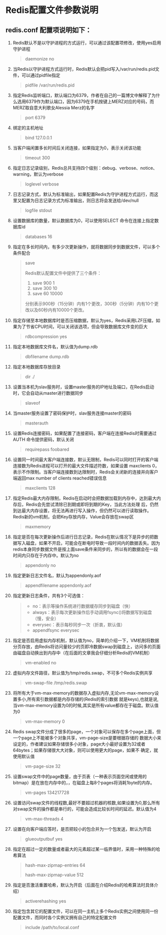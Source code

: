 # Redis配置文件参数说明

## redis.conf 配置项说明如下：

1. Redis默认不是以守护进程的方式运行，可以通过该配置项修改，使用yes启用守护进程

   > daemonize no

2. 当Redis以守护进程方式运行时，Redis默认会把pid写入/var/run/redis.pid文件，可以通过pidfile指定

   > pidfile /var/run/redis.pid

3. 指定Redis监听端口，默认端口为6379，作者在自己的一篇博文中解释了为什么选用6379作为默认端口，因为6379在手机按键上MERZ对应的号码，而MERZ取自意大利歌女Alessia Merz的名字

   > port 6379

4. 绑定的主机地址

   >  bind 127.0.0.1

5. 当客户端闲置多长时间后关闭连接，如果指定为0，表示关闭该功能

   > timeout 300

6. 指定日志记录级别，Redis总共支持四个级别：debug、verbose、notice、warning，默认为verbose

   > loglevel verbose

7. 日志记录方式，默认为标准输出，如果配置Redis为守护进程方式运行，而这里又配置为日志记录方式为标准输出，则日志将会发送给/dev/null

   > logfile stdout

8. 设置数据库的数量，默认数据库为0，可以使用SELECT <dbid>命令在连接上指定数据库id

   > databases 16

9. 指定在多长时间内，有多少次更新操作，就将数据同步到数据文件，可以多个条件配合

   >  save <seconds> <changes>
   >
   >  Redis默认配置文件中提供了三个条件：
   >
   > 1.  save 900 1
   > 2.  save 300 10
   > 3.  save 60 10000
   >
   >  分别表示900秒（15分钟）内有1个更改，300秒（5分钟）内有10个更改以及60秒内有10000个更改。

10. 指定存储至本地数据库时是否压缩数据，默认为yes，Redis采用LZF压缩，如果为了节省CPU时间，可以关闭该选项，但会导致数据库文件变的巨大

    > rdbcompression yes

11. 指定本地数据库文件名，默认值为dump.rdb

    > dbfilename dump.rdb

12. 指定本地数据库存放目录

    > dir ./

13. 设置当本机为slav服务时，设置master服务的IP地址及端口，在Redis启动时，它会自动从master进行数据同步

    > slaveof <masterip> <masterport>

14. 当master服务设置了密码保护时，slav服务连接master的密码

    > masterauth <master-password>

15. 设置Redis连接密码，如果配置了连接密码，客户端在连接Redis时需要通过AUTH <password>命令提供密码，默认关闭

    > requirepass foobared

16. 设置同一时间最大客户端连接数，默认无限制，Redis可以同时打开的客户端连接数为Redis进程可以打开的最大文件描述符数，如果设置 maxclients 0，表示不作限制。当客户端连接数到达限制时，Redis会关闭新的连接并向客户端返回max number of clients reached错误信息

    > maxclients 128

17. 指定Redis最大内存限制，Redis在启动时会把数据加载到内存中，达到最大内存后，Redis会先尝试清除已到期或即将到期的Key，当此方法处理 后，仍然到达最大内存设置，将无法再进行写入操作，但仍然可以进行读取操作。Redis新的vm机制，会把Key存放内存，Value会存放在swap区

    > maxmemory <bytes>

18. 指定是否在每次更新操作后进行日志记录，Redis在默认情况下是异步的把数据写入磁盘，如果不开启，可能会在断电时导致一段时间内的数据丢失。因为 redis本身同步数据文件是按上面save条件来同步的，所以有的数据会在一段时间内只存在于内存中。默认为no

    >  appendonly no

19. 指定更新日志文件名，默认为appendonly.aof

    > appendfilename appendonly.aof

20. 指定更新日志条件，共有3个可选值： 

    > -  no：表示等操作系统进行数据缓存同步到磁盘（快） 
    > -  always：表示每次更新操作后手动调用fsync()将数据写到磁盘（慢，安全） 
    > -  everysec：表示每秒同步一次（折衷，默认值）
    > -  appendfsync everysec

21. 指定是否启用虚拟内存机制，默认值为no，简单的介绍一下，VM机制将数据分页存放，由Redis将访问量较少的页即冷数据swap到磁盘上，访问多的页面由磁盘自动换出到内存中（在后面的文章我会仔细分析Redis的VM机制）

    > vm-enabled no

22. 虚拟内存文件路径，默认值为/tmp/redis.swap，不可多个Redis实例共享

    > vm-swap-file /tmp/redis.swap

23. 将所有大于vm-max-memory的数据存入虚拟内存,无论vm-max-memory设置多小,所有索引数据都是内存存储的(Redis的索引数据 就是keys),也就是说,当vm-max-memory设置为0的时候,其实是所有value都存在于磁盘。默认值为0

    > vm-max-memory 0

24. Redis swap文件分成了很多的page，一个对象可以保存在多个page上面，但一个page上不能被多个对象共享，vm-page-size是要根据存储的 数据大小来设定的，作者建议如果存储很多小对象，page大小最好设置为32或者64bytes；如果存储很大大对象，则可以使用更大的page，如果不 确定，就使用默认值

    > vm-page-size 32

25. 设置swap文件中的page数量，由于页表（一种表示页面空闲或使用的bitmap）是在放在内存中的，，在磁盘上每8个pages将消耗1byte的内存。

    > vm-pages 134217728

26. 设置访问swap文件的线程数,最好不要超过机器的核数,如果设置为0,那么所有对swap文件的操作都是串行的，可能会造成比较长时间的延迟。默认值为4

    > vm-max-threads 4

27. 设置在向客户端应答时，是否把较小的包合并为一个包发送，默认为开启

    > glueoutputbuf yes

28. 指定在超过一定的数量或者最大的元素超过某一临界值时，采用一种特殊的哈希算法

    > hash-max-zipmap-entries 64
    >
    >  hash-max-zipmap-value 512

29. 指定是否激活重置哈希，默认为开启（后面在介绍Redis的哈希算法时具体介绍）

    >  activerehashing yes

30. 指定包含其它的配置文件，可以在同一主机上多个Redis实例之间使用同一份配置文件，而同时各个实例又拥有自己的特定配置文件

    > include /path/to/local.conf